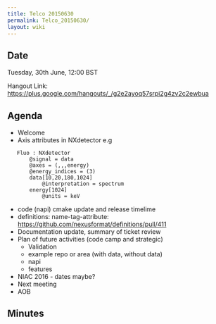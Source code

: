 ```yaml
---
title: Telco 20150630
permalink: Telco_20150630/
layout: wiki
---
```


Date
----

Tuesday, 30th June, 12:00 BST

Hangout Link:
<https://plus.google.com/hangouts/_/g2e2ayoq57srpi2g4zv2c2ewbua>

Agenda
------

-   Welcome
-   Axis attributes in NXdetector e.g

`   Fluo : NXdetector`  
`       @signal = data`  
`       @axes = (,,,energy)`  
`       @energy_indices = (3)`  
`       data[10,20,180,1024]`  
`           @interpretation = spectrum`  
`       energy[1024]`  
`           @units = keV`

-   code (napi) cmake update and release timelime
-   definitions: name-tag-attribute:
    <https://github.com/nexusformat/definitions/pull/411>
-   Documentation update, summary of ticket review
-   Plan of future activities (code camp and strategic)
    -   Validation
    -   example repo or area (with data, without data)
    -   napi
    -   features
-   NIAC 2016 - dates maybe?
-   Next meeting
-   AOB

Minutes
-------

